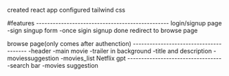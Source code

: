 created react app
configured tailwind css

#features ------------------------------------------------
login/signup page
-sign singup form
-once sigin signup done redirect to browse page

browse page(only comes after authenction) ---------------------------------------
-header
-main movie
-trailer in background
-title and description
-moviessuggestion
-movies_list
Netflix gpt ----------------------------------
-search bar
-movies suggestion
